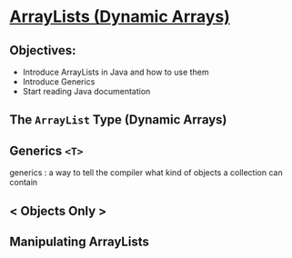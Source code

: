 # [ArrayLists (Dynamic Arrays) ](https://login.codingdojo.com/m/315/9299/70864)


## Objectives:
- Introduce ArrayLists in Java and how to use them
- Introduce Generics
- Start reading Java documentation

## The `ArrayList` Type (Dynamic Arrays)


## Generics `<T>`

generics
: a way to tell the compiler what kind of objects a collection can contain

## < Objects Only >


## Manipulating ArrayLists